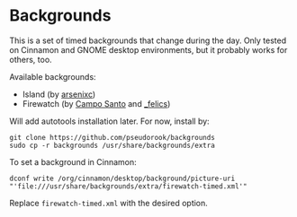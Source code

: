 # Backgrounds

This is a set of timed backgrounds that change during the day. Only tested on
Cinnamon and GNOME desktop environments, but it probably works for others, too.

Available backgrounds:
 * Island (by [arsenixc](https://arsenixc.deviantart.com/gallery/))
 * Firewatch (by [Campo Santo](https://blog.camposanto.com/post/138965082204/firewatch-launch-wallpaper-when-we-redid-the) and [\_felics](https://www.reddit.com/r/Firewatch/comments/458ohf/i_made_a_night_version_of_the_launch_wallpaper/))

Will add autotools installation later. For now, install by:

```
git clone https://github.com/pseudorook/backgrounds
sudo cp -r backgrounds /usr/share/backgrounds/extra
```

To set a background in Cinnamon:
```
dconf write /org/cinnamon/desktop/background/picture-uri "'file:///usr/share/backgrounds/extra/firewatch-timed.xml'"
```

Replace `firewatch-timed.xml` with the desired option.
